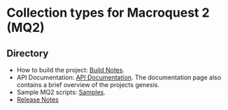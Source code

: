 Collection types for Macroquest 2 (MQ2)
=======================================

## Directory

* How to build the project: [Build Notes](https://github.com/TypePun/MQ2Collections/blob/master/docs/BUILD-NOTES.md).
* API Documentation: [API Documentation](https://github.com/TypePun/MQ2Collections/wiki). The documentation page also contains a brief overview of the projects genesis.
* Sample MQ2 scripts: [Samples](https://github.com/TypePun/MQ2Collections/tree/master/macros).
* [Release Notes](https://github.com/TypePun/MQ2Collections/blob/master/docs/RELEASE-NOTES.md)




